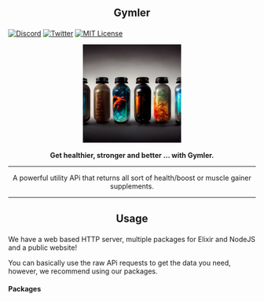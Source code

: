 ## <p align="center">Gymler</p>

[![Discord](https://img.shields.io/discord/823720615965622323.svg?style=for-the-badge)](https://discord.gg/UDNcTrBagN)
[![Twitter](https://img.shields.io/badge/Twitter-1DA1F2?style=for-the-badge&logo=twitter&logoColor=white)](https://twitter.com/vkxni)
[![MIT License](https://img.shields.io/badge/license-MIT-blue.svg?style=for-the-badge)](https://github.com/alelievr/Mixture/blob/master/LICENSE)

<p align="center">
<img src="styles/images/supps.png"  alt="gymlr" width="200" height="200"/></a>
<p>

<p align="center"> 
<strong>
Get healthier, stronger and better ... with Gymler.
</strong>
</p> 

--- 

<p align="center">
A powerful utility APi that returns all sort of health/boost or muscle gainer supplements.

---

## <p align="center">Usage</p>

We have a web based HTTP server, multiple packages for Elixir and NodeJS and a public website!

You can basically use the raw APi requests to get the data you need, however, we recommend using our packages. 

#### Packages